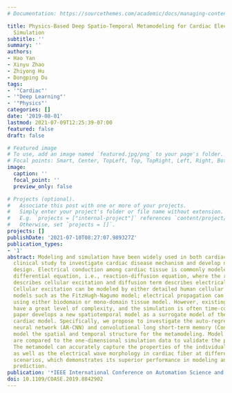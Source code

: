 ```yaml
---
# Documentation: https://sourcethemes.com/academic/docs/managing-content/

title: Physics-Based Deep Spatio-Temporal Metamodeling for Cardiac Electrical Conduction
  Simulation
subtitle: ''
summary: ''
authors:
- Hao Yan
- Xinyu Zhao
- Zhiyong Hu
- Dongping Du
tags:
- '"Cardiac"'
- '"Deep Learning"'
- '"Physics"'
categories: []
date: '2019-08-01'
lastmod: 2021-07-09T12:25:39-07:00
featured: false
draft: false

# Featured image
# To use, add an image named `featured.jpg/png` to your page's folder.
# Focal points: Smart, Center, TopLeft, Top, TopRight, Left, Right, BottomLeft, Bottom, BottomRight.
image:
  caption: ''
  focal_point: ''
  preview_only: false

# Projects (optional).
#   Associate this post with one or more of your projects.
#   Simply enter your project's folder or file name without extension.
#   E.g. `projects = ["internal-project"]` references `content/project/deep-learning/index.md`.
#   Otherwise, set `projects = []`.
projects: []
publishDate: '2021-07-10T08:27:07.989327Z'
publication_types:
- '1'
abstract: Modeling and simulation have been widely used in both cardiac research and
  clinical study to investigate cardiac disease mechanism and develop new treatment
  design. Electrical conduction among cardiac tissue is commonly modeled with a partial
  differential equation, i.e., reaction-diffusion equation, where the reaction term
  describes cellular excitation and diffusion term describes electrical propagation.
  Cellular excitation can be modeled by either detailed human cellular models or simplified
  models such as the FitzHugh-Nagumo model; electrical propagation can be simulated
  using either biodomain or mono-domain tissue model. However, existing cardiac models
  have a great level of complexity, and the simulation is often time-consuming. This
  paper develops a new spatiotemporal model as a surrogate model of the timeconsuming
  cardiac model. Specifically, we propose to investigate the auto-regressive convolutional
  neural network (AR-CNN) and convolutional long short-term memory (Conv-LSTM) to
  model the spatial and temporal structure for the metamodeling. Model predictions
  are compared to the one-dimensional simulation data to validate the prediction accuracy.
  The metamodel can accurately capture the properties of the individual cardiac cell,
  as well as the electrical wave morphology in cardiac fiber at different simulation
  scenarios, which demonstrates its superior performance in modeling and the long-term
  prediction.
publication: '*IEEE International Conference on Automation Science and Engineering*'
doi: 10.1109/COASE.2019.8842902
---
```

